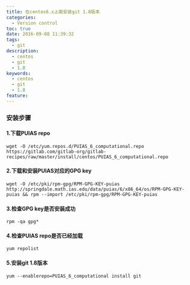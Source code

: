 ```yaml
---
title: 在centos6.x上面安装git 1.8版本
categories:
  - Version control
toc: true
date: 2016-09-08 11:39:32
tags:
  - git
description: 
  - centos
  - git
  - 1.8
keywords:
  - centos
  - git
  - 1.8
feature:
---
```


### 安装步骤

#### 1.下载PUIAS repo
```
wget -O /etc/yum.repos.d/PUIAS_6_computational.repo https://gitlab.com/gitlab-org/gitlab-recipes/raw/master/install/centos/PUIAS_6_computational.repo

```


#### 2.下载和安装PUIAS对应的GPG key
```
wget -O /etc/pki/rpm-gpg/RPM-GPG-KEY-puias http://springdale.math.ias.edu/data/puias/6/x86_64/os/RPM-GPG-KEY-puias && rpm --import /etc/pki/rpm-gpg/RPM-GPG-KEY-puias
```

#### 3.检查GPG key是否安装成功
```
rpm -qa gpg*
```

#### 4.检查PUIAS repo是否已经加载
```
yum repolist
```

#### 5.安装git 1.8版本
```
yum --enablerepo=PUIAS_6_computational install git
```
